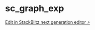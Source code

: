 # sc_graph_exp

[Edit in StackBlitz next generation editor ⚡️](https://stackblitz.com/~/github.com/ham-and/sc_graph_exp)